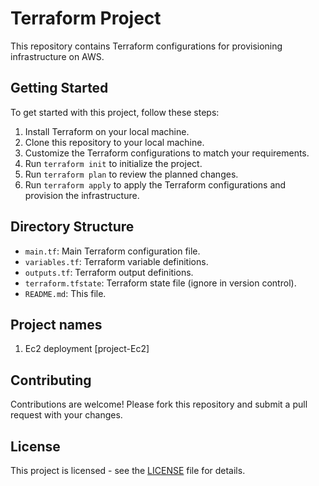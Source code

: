 # Terraform Project

This repository contains Terraform configurations for provisioning infrastructure on AWS.

## Getting Started

To get started with this project, follow these steps:

1. Install Terraform on your local machine.
2. Clone this repository to your local machine.
3. Customize the Terraform configurations to match your requirements.
4. Run `terraform init` to initialize the project.
5. Run `terraform plan` to review the planned changes.
6. Run `terraform apply` to apply the Terraform configurations and provision the infrastructure.

## Directory Structure

- `main.tf`: Main Terraform configuration file.
- `variables.tf`: Terraform variable definitions.
- `outputs.tf`: Terraform output definitions.
- `terraform.tfstate`: Terraform state file (ignore in version control).
- `README.md`: This file.

## Project names
1. Ec2 deployment [project-Ec2]

## Contributing

Contributions are welcome! Please fork this repository and submit a pull request with your changes.

## License

This project is licensed - see the [LICENSE](LICENSE) file for details.
